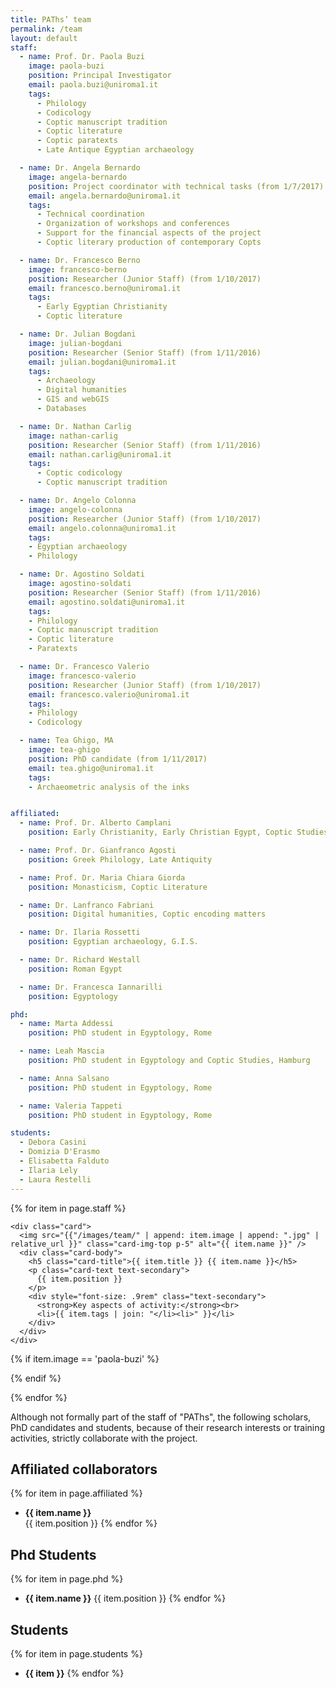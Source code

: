 ```yaml
---
title: PAThs’ team
permalink: /team
layout: default
staff:
  - name: Prof. Dr. Paola Buzi
    image: paola-buzi
    position: Principal Investigator
    email: paola.buzi@uniroma1.it
    tags:
      - Philology
      - Codicology
      - Coptic manuscript tradition
      - Coptic literature
      - Coptic paratexts
      - Late Antique Egyptian archaeology

  - name: Dr. Angela Bernardo
    image: angela-bernardo
    position: Project coordinator with technical tasks (from 1/7/2017)
    email: angela.bernardo@uniroma1.it
    tags:
      - Technical coordination
      - Organization of workshops and conferences
      - Support for the financial aspects of the project
      - Coptic literary production of contemporary Copts

  - name: Dr. Francesco Berno
    image: francesco-berno
    position: Researcher (Junior Staff) (from 1/10/2017)
    email: francesco.berno@uniroma1.it
    tags:
      - Early Egyptian Christianity
      - Coptic literature

  - name: Dr. Julian Bogdani
    image: julian-bogdani
    position: Researcher (Senior Staff) (from 1/11/2016)
    email: julian.bogdani@uniroma1.it
    tags:
      - Archaeology
      - Digital humanities
      - GIS and webGIS
      - Databases

  - name: Dr. Nathan Carlig
    image: nathan-carlig
    position: Researcher (Senior Staff) (from 1/11/2016)
    email: nathan.carlig@uniroma1.it
    tags:
      - Coptic codicology
      - Coptic manuscript tradition

  - name: Dr. Angelo Colonna
    image: angelo-colonna
    position: Researcher (Junior Staff) (from 1/10/2017)
    email: angelo.colonna@uniroma1.it
    tags:
    - Egyptian archaeology
    - Philology

  - name: Dr. Agostino Soldati
    image: agostino-soldati
    position: Researcher (Senior Staff) (from 1/11/2016)
    email: agostino.soldati@uniroma1.it 
    tags:
    - Philology
    - Coptic manuscript tradition
    - Coptic literature
    - Paratexts 

  - name: Dr. Francesco Valerio
    image: francesco-valerio
    position: Researcher (Junior Staff) (from 1/10/2017)
    email: francesco.valerio@uniroma1.it
    tags:
    - Philology
    - Codicology

  - name: Tea Ghigo, MA
    image: tea-ghigo
    position: PhD candidate (from 1/11/2017)
    email: tea.ghigo@uniroma1.it
    tags:
    - Archaeometric analysis of the inks


affiliated:
  - name: Prof. Dr. Alberto Camplani
    position: Early Christianity, Early Christian Egypt, Coptic Studies, Syriac Studies

  - name: Prof. Dr. Gianfranco Agosti
    position: Greek Philology, Late Antiquity

  - name: Prof. Dr. Maria Chiara Giorda
    position: Monasticism, Coptic Literature

  - name: Dr. Lanfranco Fabriani
    position: Digital humanities, Coptic encoding matters

  - name: Dr. Ilaria Rossetti
    position: Egyptian archaeology, G.I.S.

  - name: Dr. Richard Westall
    position: Roman Egypt

  - name: Dr. Francesca Iannarilli
    position: Egyptology

phd:
  - name: Marta Addessi
    position: PhD student in Egyptology, Rome

  - name: Leah Mascia
    position: PhD student in Egyptology and Coptic Studies, Hamburg

  - name: Anna Salsano
    position: PhD student in Egyptology, Rome

  - name: Valeria Tappeti
    position: PhD student in Egyptology, Rome

students:
  - Debora Casini
  - Domizia D'Erasmo
  - Elisabetta Falduto
  - Ilaria Lely
  - Laura Restelli
---
```


<div class="row my-5">

{% for item in page.staff %}
  <div class="col-12 col-md-4 col-lg-3 my-1">

    <div class="card">
      <img src="{{"/images/team/" | append: item.image | append: ".jpg" | relative_url }}" class="card-img-top p-5" alt="{{ item.name }}" />
      <div class="card-body">
        <h5 class="card-title">{{ item.title }} {{ item.name }}</h5>
        <p class="card-text text-secondary">
          {{ item.position }}
        </p>
        <div style="font-size: .9rem" class="text-secondary">
          <strong>Key aspects of activity:</strong><br>
          <li>{{ item.tags | join: "</li><li>" }}</li>
        </div>
      </div>
    </div>
  </div>

  {% if item.image == 'paola-buzi' %}
  </div><div class="row">
  {% endif %}

{% endfor %}
</div>

<div class="my-5 py-3 border-top border-bottom lead">
Although not formally part of the staff of "PAThs", the following scholars, PhD candidates and students, because of their research interests or training activities, strictly collaborate with the project.
</div>

## Affiliated collaborators
{% for item in page.affiliated %}
- **{{ item.name }}**  
  {{ item.position }}
{% endfor %}


## Phd Students
  {% for item in page.phd %}
- **{{ item.name }}**
  {{ item.position }}
{% endfor %}

## Students
{% for item in page.students %}
- **{{ item }}**
{% endfor %}
